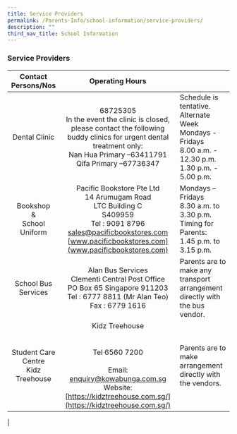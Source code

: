 ```yaml
---
title: Service Providers
permalink: /Parents-Info/school-information/service-providers/
description: ""
third_nav_title: School Information
---
```

### Service Providers

| Contact Persons/Nos | Operating Hours |  |
|:---:|:---:|---|
| Dental Clinic | 68725305<br>In the event the clinic is closed, please contact the following buddy clinics for urgent dental treatment only:<br>Nan Hua Primary –63411791<br>Qifa Primary –67736347<br> | Schedule is tentative.<br>Alternate Week<br> Mondays - Fridays<br>8.00 a.m. - 12.30 p.m.<br>1.30 p.m. - 5.00 p.m. |
| Bookshop<br>&amp;<br>School Uniform | Pacific Bookstore Pte Ltd<br>14 Arumugam Road<br>LTC Building C<br>S409959<br>Tel : 9091 8796<br>[sales@pacificbookstores.com](sales@pacificbookstores.com)<br>[www.pacificbookstores.com](www.pacificbookstores.com) | Mondays – Fridays<br>8.30 a.m. to 3.30 p.m.   <br> Timing for Parents:<br> 1.45 p.m. to 3.15 p.m. |
| School Bus Services | Alan Bus Services<br>Clementi Central Post Office<br>PO Box 65 Singapore 911203<br>Tel : 6777 8811 (Mr Alan Teo)<br>Fax : 6779 1616 | Parents are to make any transport arrangement directly with the bus vendor. |
| Student Care Centre<br>Kidz Treehouse |  Kidz Treehouse<br><br><br>Tel 6560 7200<br><br>Email: [enquiry@kowabunga.com.sg](enquiry@kowabunga.com.sg)<br>Website: [https://kidztreehouse.com.sg/](https://kidztreehouse.com.sg/) |  Parents are to make arrangement directly with the vendors. |
|